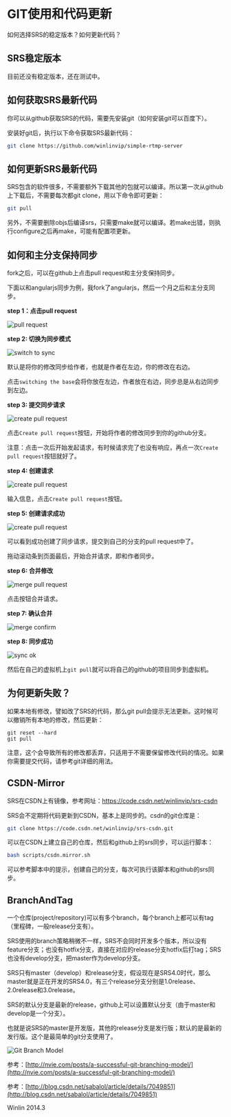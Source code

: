 # GIT使用和代码更新

如何选择SRS的稳定版本？如何更新代码？

## SRS稳定版本

目前还没有稳定版本，还在测试中。

## 如何获取SRS最新代码

你可以从github获取SRS的代码，需要先安装git（如何安装git可以百度下）。

安装好git后，执行以下命令获取SRS最新代码：

```bash
git clone https://github.com/winlinvip/simple-rtmp-server
```

## 如何更新SRS最新代码

SRS包含的软件很多，不需要额外下载其他的包就可以编译。所以第一次从github上下载后，不需要每次都git clone，用以下命令即可更新：

```bash
git pull
```

另外，不需要删除objs后编译srs，只需要make就可以编译。若make出错，则执行configure之后再make，可能有配置项更新。

## 如何和主分支保持同步

fork之后，可以在github上点击pull request和主分支保持同步。

下面以和angularjs同步为例，我fork了angularjs，然后一个月之后和主分支同步。

**step 1：点击pull request**

![pull request](http://winlinvip.github.io/srs.release/wiki/images/sync.master/01.pull.png)

**step 2: 切换为同步模式**

![switch to sync](http://winlinvip.github.io/srs.release/wiki/images/sync.master/02.switch.png)

默认是将你的修改同步给作者，也就是作者在左边，你的修改在右边。

点击`switching the base`会将你放在左边，作者放在右边，同步总是从右边同步到左边。

**step 3: 提交同步请求**

![create pull request](http://winlinvip.github.io/srs.release/wiki/images/sync.master/03.create.png)

点击`Create pull request`按钮，开始将作者的修改同步到你的github分支。

注意：点击一次后开始发起请求，有时候请求完了也没有响应，再点一次`Create pull request`按钮就好了。

**step 4: 创建请求**

![create pull request](http://winlinvip.github.io/srs.release/wiki/images/sync.master/04.create2.png)

输入信息，点击`Create pull request`按钮。

**step 5: 创建请求成功**

![create pull request](http://winlinvip.github.io/srs.release/wiki/images/sync.master/05.create3.png)

可以看到成功创建了同步请求，提交到自己的分支的pull request中了。

拖动滚动条到页面最后，开始合并请求，即和作者同步。

**step 6: 合并修改**

![merge pull request](http://winlinvip.github.io/srs.release/wiki/images/sync.master/06.merge.png)

点击按钮合并请求。

**step 7: 确认合并**

![merge confirm](http://winlinvip.github.io/srs.release/wiki/images/sync.master/07.merge2.png)

**step 8: 同步成功**

![sync ok](http://winlinvip.github.io/srs.release/wiki/images/sync.master/08.ok.png)

然后在自己的虚拟机上`git pull`就可以将自己的github的项目同步到虚拟机。

## 为何更新失败？

如果本地有修改，譬如改了SRS的代码，那么git pull会提示无法更新。这时候可以撤销所有本地的修改，然后更新：

```
git reset --hard
git pull
```

注意，这个会导致所有的修改都丢弃，只适用于不需要保留修改代码的情况。如果你需要提交代码，请参考git详细的用法。

## CSDN-Mirror

SRS在CSDN上有镜像，参考网址：https://code.csdn.net/winlinvip/srs-csdn

SRS会不定期将代码更新到CSDN，基本上是同步的。csdn的git仓库是：

```bash
git clone https://code.csdn.net/winlinvip/srs-csdn.git
```

可以在CSDN上建立自己的仓库，然后和github上的srs同步，可以运行脚本：

```bash
bash scripts/csdn.mirror.sh 
```

可以参考脚本中的提示，创建自己的分支，每次可执行该脚本和github的srs同步。

## BranchAndTag

一个仓库(project/repository)可以有多个branch，每个branch上都可以有tag（里程碑，一般release分支有）。

SRS使用的branch策略稍微不一样，SRS不会同时开发多个版本，所以没有feature分支；也没有hotfix分支，直接在对应的release分支hotfix后打tag；SRS也没有develop分支，把master作为develop分支。

SRS只有master（develop）和release分支，假设现在是SRS4.0时代，那么master就是正在开发的SRS4.0，有三个release分支分别是1.0release、2.0release和3.0release。

SRS的默认分支是最新的release，github上可以设置默认分支（由于master和develop是一个分支）。

也就是说SRS的master是开发版，其他的release分支是发行版；默认的是最新的发行版。这个是最简单的git分支使用了。

![Git Branch Model](http://winlinvip.github.io/srs.release/wiki/images/git.branch.png)

参考：[http://nvie.com/posts/a-successful-git-branching-model/](http://nvie.com/posts/a-successful-git-branching-model/)

参考：[http://blog.csdn.net/sabalol/article/details/7049851](http://blog.csdn.net/sabalol/article/details/7049851)

Winlin 2014.3